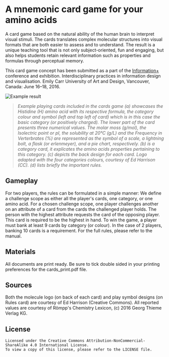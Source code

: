 # A mnemonic card game for your amino acids
A card game based on the natural ability of the human brain to interpret visual stimuli. The cards translates complex molecular structures into visual formats that are both easier to assess and to understand. The result is a unique teaching tool that is not only subject-oriented, fun and engaging, but also helps students retain relevant information such as properties and formulas through perceptual memory.

This card game concept has been submitted as a part of the [Information+](http://informationplusconference.com/) conference and exhibition. Interdisciplinary practices in information design and visualisation. Emily Carr University of Art and Design, Vancouver, Canada: June 16–18, 2016.

![Example result](https://2.bp.blogspot.com/-cQwFUaPxEwE/V-XJ45xWZ1I/AAAAAAAAICw/-sbQ56iVRI0H__qs00XakPguoQsG2QG2wCLcB/s1600/fig_github.jpg "Amino Acids card game")

>*Example playing cards included in the cards game (a) showcases the Histidine (H) amino acid with its respective formula, the category colour and symbol (left and top left of card) which is in this case the basic category (or positively charged). The lower part of the card presents three numerical values. The molar moss (g/mol), the Isolectric point or pI, the solubility at 20°C (g/L) and the Frequency in Verterbrates (%) are represented as the symbol of a scale, a lightning bolt, a flask (or erlenmeyer), and a pie chart, respectively. (b) is a category card, it explicates the amino acids properties pertaining to this category. (c) depicts the back design for each card. Logo adapted with the four categories colours, courtesy of Ed Harrison (CC). (d) lists briefly the important rules.*

## Gameplay
For two players, the rules can be formulated in a simple manner:
We define a challenge scope as either all the player's cards, one category, or one amino acid.
For a chosen challenge scope, one player challenges another on an attribute of a card from the cards the challenged player holds. The person with the highest attribute requests the card of the opposing player. This card is required to be the highest in hand. To win the game, a player must bank at least 9 cards by category (or colour). In the case of 2 players, banking 10 cards is a requirement. For the full rules, please refer to the manual.


## Materials
All documents are print ready. Be sure to tick double sided in your printing preferences for the cards_print.pdf file.

## Sources
Both the molecule logo (on back of each card) and play symbol designs (on Rules card) are courtesy of Ed Harrison (Creative Commons). All reported values are courtesy of Römpp's Chemistry Lexicon, (c) 2016 Georg Thieme Verlag KG.

## License
```
Licensed under the Creative Commons Attribution-NonCommercial-ShareAlike 4.0 International License. 
To view a copy of this license, please refer to the LICENSE file.

```
